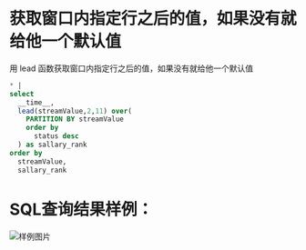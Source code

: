 # 获取窗口内指定行之后的值，如果没有就给他一个默认值

用 lead 函数获取窗口内指定行之后的值，如果没有就给他一个默认值

```SQL
* |
select
  __time__,
  lead(streamValue,2,11) over(
    PARTITION BY streamValue
    order by
      status desc
  ) as sallary_rank
order by
  streamValue,
  sallary_rank
```

# SQL查询结果样例：

![样例图片](https://img.alicdn.com/tfs/TB1xWCFbIieb18jSZFvXXaI3FXa-612-330.png)